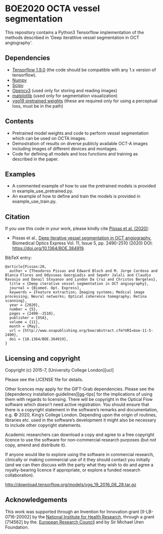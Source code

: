# BOE2020 OCTA vessel segmentation
This repository contains a Python3 Tensorflow implementation of the methods described in 'Deep iteratitive vessel segmentation in OCT angiography'.

## Dependencies
   - [Tensorflow 1.9.0][tf] (the code should be compatible with any 1.x version of tensorflow).
   - [Numpy][np]
   - [Scipy][scpy] 
   - [Opencv3][cv2] (used only for storing and reading images)
   - [matplotlib][plt] (used only for segmentation visualization)
   - [vgg19 pretrained weights][vgg19] (these are required only for using a perceptual loss, must be in the path)
   
## Contents
* Pretrained model weights and code to perform vessel segmentation which can be used on OCTA images. 
* Demostration of results on diverse publicly available OCT-A images including images of different devices and montages.
* Code for defining all models and loss functions and training as described in the paper.

## Examples
* A commented example of how to use the pretrained models is provided in example_use_pretrained.py.
* An example of how to define and train the models is provided in example_use_train.py.

[tf]: https://www.tensorflow.org/install/pip
[np]: https://numpy.org/
[scpy]: https://www.scipy.org/
[cv2]: https://opencv.org/
[plt]: https://matplotlib.org/
[link_to_paper]: https://www.osapublishing.org/boe/viewmedia.cfm?uri=boe-11-5-2490&seq=0
[vgg19]: http://download.tensorflow.org/models/vgg_19_2016_08_28.tar.gz
## Citation

If you use this code in your work, please kindly cite [Pissas et al. (2020)][link_to_paper]:
* Pissas et al., [Deep iterative vessel segmentation in OCT angiography][link_to_paper], Biomedical Optics Express Vol. 11, Issue 5, pp. 2490-2510 (2020)  DOI: https://doi.org/10.1364/BOE.384919.

BibTeX entry:

```
@article{Pissas:20,
  author = {Theodoros Pissas and Edward Bloch and M. Jorge Cardoso and Blanca Flores and Odysseas Georgiadis and Sepehr Jalali and Claudio Ravasio and Danail Stoyanov and Lyndon Da Cruz and Christos Bergeles},
  title = {Deep iterative vessel segmentation in OCT angiography},
  journal = {Biomed. Opt. Express},
  keywords = {Feature extraction; Imaging systems; Medical image processing; Neural networks; Optical coherence tomography; Retina scanning},
  year = {2020},
  number = {5},
  pages = {2490--2510},
  publisher = {OSA},
  volume = {11},
  month = {May},
  url = {http://www.osapublishing.org/boe/abstract.cfm?URI=boe-11-5-2490},
  doi = {10.1364/BOE.384919},
}
```

## Licensing and copyright

Copyright (c) 2015-7, [University College London][ucl]

Please see the LICENSE file for details.

Other licences may apply for the GIFT-Grab dependencies.
Please see the [dependency installation guidelines][gg-tips] for the implications of using them with regards to licensing.
There will be copyright in the Optical Flow software which doesn’t need active registration.
You should ensure that there is a copyright statement in the software’s remarks and documentation, e.g. © 2020, King’s College London.
Depending upon the origin of routines, libraries etc. used in the software’s development it might also be necessary to include other copyright statements.


Academic researchers can download a copy and agree to a free copyright licence to use the software for non-commercial
research purposes (but not copy, amend and distribute it).

If anyone would like to explore using the software in commercial research, clinically or
making commercial use of it they should contact you initially (and we can then discuss with the party what they wish
to do and agree a royalty-bearing licence if appropriate, or explore a funded research collaboration).

http://download.tensorflow.org/models/vgg_19_2016_08_28.tar.gz
## Acknowledgements
[nihr]: http://www.nihr.ac.uk/
[erc]: https://erc.europa.eu/
This work was supported through an Invention for Innovation grant [II-LB-0716-20002] by the [National Institute for Health Research][nihr], through a grant [714562] by the.
[European Research Council][erc] and by Sir Michael Uren Foundation.

